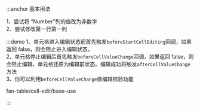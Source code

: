:::anchor 基本用法

1、尝试将 “Number”列的值改为非数字<br>
2、尝试修改第一行第一列

:::demo 1、单元格进入编辑状态前首先触发`beforeStartCellEditing`回调，如果返回 false，则会阻止进入编辑状态。<br>2、单元格停止编辑后首先触发`beforeCellValueChange`回调，如果返回 false，则会阻止编辑，单元格还原为编辑前状态。编辑成功将触发`afterCellValueChange`方法<br>3、你可以利用`beforeCellValueChange`做编辑校验功能<br>

fan-table/cell-edit/base-use

:::
